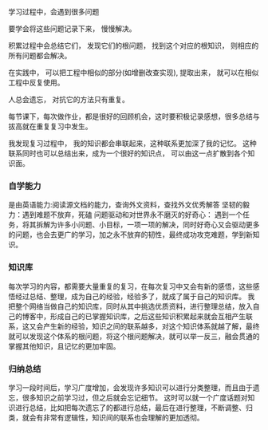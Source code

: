 学习过程中，会遇到很多问题

要学会将这些问题记录下来， 慢慢解决。

积累过程中会总结它们， 发现它们的根问题， 找到这个对应的根知识， 则相应的所有问题都会解决。

在实践中， 可以把工程中相似的部分(如增删改查实现), 提取出来， 就可以在相似工程中反复使用。

人总会遗忘， 对抗它的方法只有重复。

每节课下，每次做作业，都是很好的回顾机会，这时要积极记录感想，很多总结与拔高就在重复复习中发生。

我发现复习过程中， 我的知识都会串联起来，这种联系更加深了我的记忆。 这种联系同时也可以总结出来，成为一个很好的知识点， 可以由这一点扩散到各个知识面。

### 自学能力
是由英语能力:阅读源文档的能力，查询外文资料，查找外文优秀解答
坚韧的毅力：遇到难题不放弃，死磕
问题驱动和对世界永不磨灭的好奇心：
遇到一个任务，将其拆解为许多小问题、小目标，一项一项的解决，同时好奇心又会驱动更多的问题，也会去更广的学习，加之永不放弃的韧性，最终成功攻克难题，学到新知识。

### 知识库
每次学习的内容，都需要大量重复的复习，在每次复习中又会有新的感悟，这些感悟经过总结、整理，成为自己的经验，经验多了，就成了属于自己的知识库。
我把整个网络当做自己的知识库，同时从其中挑选优质资料，进行整理总结，放入自己的博客中，形成自己的已掌握知识库，之后这些知识积累起来就会互相产生联系，这又会产生新的经验，知识之间的联系越多，对这个知识体系就越了解，最终就可以发现这个体系的根问题，将这个根问题解决，就可以举一反三，融会贯通的掌握其他知识，且记忆的更加牢固。

### 归纳总结
学习一段时间后，学习广度增加，会发现许多知识可以进行分类整理，而且由于遗忘，很多知识之前学习过，但之后就会忘记细节。
这时可以就一个广度话题对知识进行总结，比如把每次遗忘了的都进行总结，最后在进行整理，不断调整、归类，就会有非常有逻辑性，知识间的联系也会理解的更加透彻。